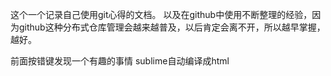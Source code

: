 这个一个记录自己使用git心得的文档。
以及在github中使用不断整理的经验，因为github这种分布式仓库管理会越来越普及，以后肯定会离不开，所以越早掌握，越好。

前面按错键发现一个有趣的事情 sublime自动编译成html